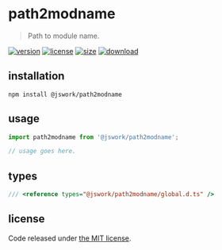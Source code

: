 # path2modname
> Path to module name.

[![version][version-image]][version-url]
[![license][license-image]][license-url]
[![size][size-image]][size-url]
[![download][download-image]][download-url]

## installation
```shell
npm install @jswork/path2modname
```

## usage
```js
import path2modname from '@jswork/path2modname';

// usage goes here.
```

## types
```ts
/// <reference types="@jswork/path2modname/global.d.ts" />
```

## license
Code released under [the MIT license](https://github.com/afeiship/path2modname/blob/master/LICENSE.txt).

[version-image]: https://img.shields.io/npm/v/@jswork/path2modname
[version-url]: https://npmjs.org/package/@jswork/path2modname

[license-image]: https://img.shields.io/npm/l/@jswork/path2modname
[license-url]: https://github.com/afeiship/path2modname/blob/master/LICENSE.txt

[size-image]: https://img.shields.io/bundlephobia/minzip/@jswork/path2modname
[size-url]: https://github.com/afeiship/path2modname/blob/master/dist/index.min.js

[download-image]: https://img.shields.io/npm/dm/@jswork/path2modname
[download-url]: https://www.npmjs.com/package/@jswork/path2modname
